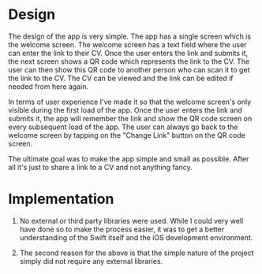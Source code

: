 # Design

The design of the app is very simple. The app has a single screen which is the welcome screen. The welcome screen has a text field where the user can enter the link to their CV. Once the user enters the link and submits it, the next screen shows a QR code which represents the link to the CV. The user can then show this QR code to another person who can scan it to get the link to the CV. The CV can be viewed and the link can be edited if needed from here again.

In terms of user experience I've made it so that the welcome screen's only visible during the first load of the app. Once the user enters the link and submits it, the app will remember the link and show the QR code screen on every subsequent load of the app. The user can always go back to the welcome screen by tapping on the "Change Link" button on the QR code screen.

The ultimate goal was to make the app simple and small as possible. After all it's just to share a link to a CV and not anything fancy.

# Implementation

1. No external or third party libraries were used. While I could very well have done so to make the process easier, it was to get a better understanding of the Swift itself and the iOS development environment. 

2. The second reason for the above is that the simple nature of the project simply did not require any external libraries.
